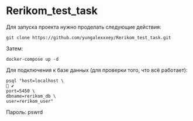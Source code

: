 # Rerikom_test_task

Для запуска проекта нужно проделать следующие действия:
```
git clone https://github.com/yungalexxxey/Rerikom_test_task.git 
```
Затем:
```
docker-compose up -d
```
Для подключения к базе данных (для проверки того, что всё работает):
```
psql "host=localhost \                                                                                                        ✔ 
port=5450 \
dbname=rerikom_db \
user=rerikom_user"
```
Пароль: pswrd 
